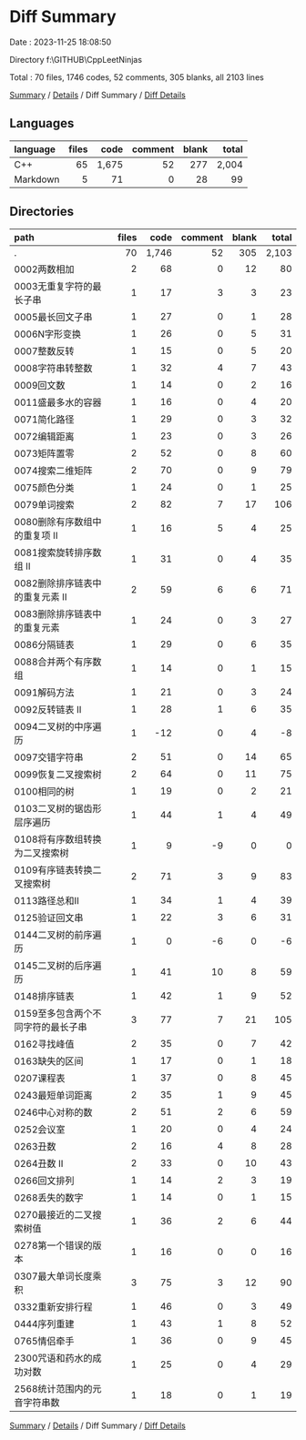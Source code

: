 # Diff Summary

Date : 2023-11-25 18:08:50

Directory f:\\GITHUB\\CppLeetNinjas

Total : 70 files,  1746 codes, 52 comments, 305 blanks, all 2103 lines

[Summary](results.md) / [Details](details.md) / Diff Summary / [Diff Details](diff-details.md)

## Languages
| language | files | code | comment | blank | total |
| :--- | ---: | ---: | ---: | ---: | ---: |
| C++ | 65 | 1,675 | 52 | 277 | 2,004 |
| Markdown | 5 | 71 | 0 | 28 | 99 |

## Directories
| path | files | code | comment | blank | total |
| :--- | ---: | ---: | ---: | ---: | ---: |
| . | 70 | 1,746 | 52 | 305 | 2,103 |
| 0002两数相加 | 2 | 68 | 0 | 12 | 80 |
| 0003无重复字符的最长子串 | 1 | 17 | 3 | 3 | 23 |
| 0005最长回文子串 | 1 | 27 | 0 | 1 | 28 |
| 0006N字形变换 | 1 | 26 | 0 | 5 | 31 |
| 0007整数反转 | 1 | 15 | 0 | 5 | 20 |
| 0008字符串转整数 | 1 | 32 | 4 | 7 | 43 |
| 0009回文数 | 1 | 14 | 0 | 2 | 16 |
| 0011盛最多水的容器 | 1 | 16 | 0 | 4 | 20 |
| 0071简化路径 | 1 | 29 | 0 | 3 | 32 |
| 0072编辑距离 | 1 | 23 | 0 | 3 | 26 |
| 0073矩阵置零 | 2 | 52 | 0 | 8 | 60 |
| 0074搜索二维矩阵 | 2 | 70 | 0 | 9 | 79 |
| 0075颜色分类 | 1 | 24 | 0 | 1 | 25 |
| 0079单词搜索 | 2 | 82 | 7 | 17 | 106 |
| 0080删除有序数组中的重复项 II | 1 | 16 | 5 | 4 | 25 |
| 0081搜索旋转排序数组 II | 1 | 31 | 0 | 4 | 35 |
| 0082删除排序链表中的重复元素 II | 2 | 59 | 6 | 6 | 71 |
| 0083删除排序链表中的重复元素 | 1 | 24 | 0 | 3 | 27 |
| 0086分隔链表 | 1 | 29 | 0 | 6 | 35 |
| 0088合并两个有序数组 | 1 | 14 | 0 | 1 | 15 |
| 0091解码方法 | 1 | 21 | 0 | 3 | 24 |
| 0092反转链表 II | 1 | 28 | 1 | 6 | 35 |
| 0094二叉树的中序遍历 | 1 | -12 | 0 | 4 | -8 |
| 0097交错字符串 | 2 | 51 | 0 | 14 | 65 |
| 0099恢复二叉搜索树 | 2 | 64 | 0 | 11 | 75 |
| 0100相同的树 | 1 | 19 | 0 | 2 | 21 |
| 0103二叉树的锯齿形层序遍历 | 1 | 44 | 1 | 4 | 49 |
| 0108将有序数组转换为二叉搜索树 | 1 | 9 | -9 | 0 | 0 |
| 0109有序链表转换二叉搜索树 | 2 | 71 | 3 | 9 | 83 |
| 0113路径总和II | 1 | 34 | 1 | 4 | 39 |
| 0125验证回文串 | 1 | 22 | 3 | 6 | 31 |
| 0144二叉树的前序遍历 | 1 | 0 | -6 | 0 | -6 |
| 0145二叉树的后序遍历 | 1 | 41 | 10 | 8 | 59 |
| 0148排序链表 | 1 | 42 | 1 | 9 | 52 |
| 0159至多包含两个不同字符的最长子串 | 3 | 77 | 7 | 21 | 105 |
| 0162寻找峰值 | 2 | 35 | 0 | 7 | 42 |
| 0163缺失的区间 | 1 | 17 | 0 | 1 | 18 |
| 0207课程表 | 1 | 37 | 0 | 8 | 45 |
| 0243最短单词距离 | 2 | 35 | 1 | 9 | 45 |
| 0246中心对称的数 | 2 | 51 | 2 | 6 | 59 |
| 0252会议室 | 1 | 20 | 0 | 4 | 24 |
| 0263丑数 | 2 | 16 | 4 | 8 | 28 |
| 0264丑数 II | 2 | 33 | 0 | 10 | 43 |
| 0266回文排列 | 1 | 14 | 2 | 3 | 19 |
| 0268丢失的数字 | 1 | 14 | 0 | 1 | 15 |
| 0270最接近的二叉搜索树值 | 1 | 36 | 2 | 6 | 44 |
| 0278第一个错误的版本 | 1 | 16 | 0 | 0 | 16 |
| 0307最大单词长度乘积 | 3 | 75 | 3 | 12 | 90 |
| 0332重新安排行程 | 1 | 46 | 0 | 3 | 49 |
| 0444序列重建 | 1 | 43 | 1 | 8 | 52 |
| 0765情侣牵手 | 1 | 36 | 0 | 9 | 45 |
| 2300咒语和药水的成功对数 | 1 | 25 | 0 | 4 | 29 |
| 2568统计范围内的元音字符串数 | 1 | 18 | 0 | 1 | 19 |

[Summary](results.md) / [Details](details.md) / Diff Summary / [Diff Details](diff-details.md)